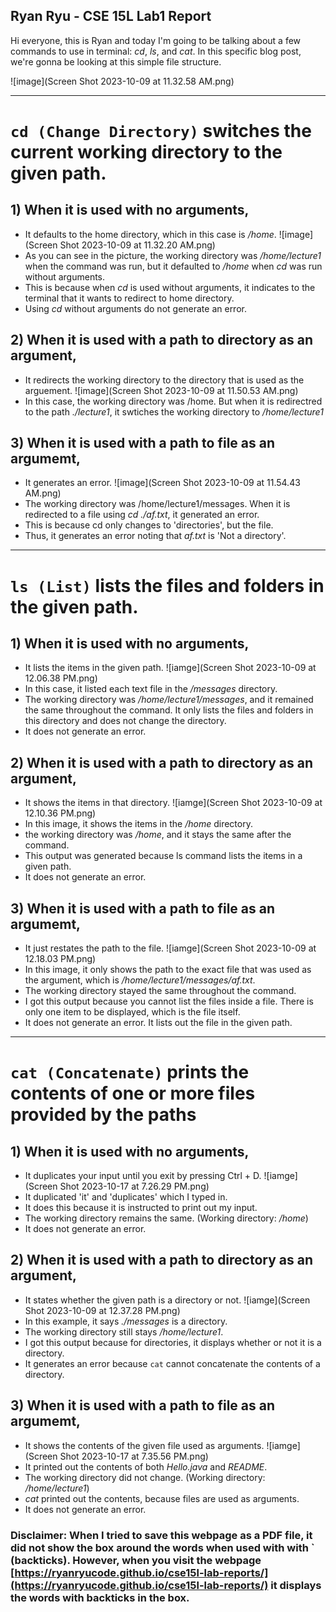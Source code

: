 Ryan Ryu - CSE 15L Lab1 Report
---
Hi everyone, this is Ryan and today I'm going to be talking about a few commands to use in terminal: *cd*, *ls*, and *cat*.
In this specific blog post, we're gonna be looking at this simple file structure.

![image](Screen Shot 2023-10-09 at 11.32.58 AM.png)

---
# `cd (Change Directory)` switches the current working directory to the given path.
## 1) When it is used with no arguments,
   - It defaults to the home directory, which in this case is */home*.
     ![image](Screen Shot 2023-10-09 at 11.32.20 AM.png)
   - As you can see in the picture, the working directory was */home/lecture1* when the command was run, but it defaulted to */home* when *cd* was run without arguments.
   - This is because when *cd* is used without arguments, it indicates to the terminal that it wants to redirect to home directory.
   - Using *cd* without arguments do not generate an error. 
  
## 2) When it is used with a path to directory as an argument,
   - It redirects the working directory to the directory that is used as the arguement.
     ![image](Screen Shot 2023-10-09 at 11.50.53 AM.png)
   - In this case, the working directory was /home. But when it is redirectred to the path *./lecture1*, it swtiches the working directory to */home/lecture1*
  
## 3) When it is used with a path to file as an argumemt,
   - It generates an error.
     ![image](Screen Shot 2023-10-09 at 11.54.43 AM.png)
   - The working directory was /home/lecture1/messages. When it is redirected to a file using *cd ./af.txt*, it generated an error.
   - This is because cd only changes to 'directories', but the file.
   - Thus, it generates an error noting that *af.txt* is 'Not a directory'.

---
# `ls (List)` lists the files and folders in the given path.
## 1) When it is used with no arguments,
   - It lists the items in the given path.
     ![iamge](Screen Shot 2023-10-09 at 12.06.38 PM.png)
   - In this case, it listed each text file in the */messages* directory.
   - The working directory was */home/lecture1/messages*, and it remained the same throughout the command. It only lists the files and folders in this directory and does not change the directory.
   - It does not generate an error.
   
## 2) When it is used with a path to directory as an argument,
   - It shows the items in that directory.
     ![iamge](Screen Shot 2023-10-09 at 12.10.36 PM.png)
   - In this image, it shows the items in the */home* directory.
   - the working directory was */home*, and it stays the same after the command.
   - This output was generated because ls command lists the items in a given path.
   - It does not generate an error.
   
## 3) When it is used with a path to file as an argumemt,
   - It just restates the path to the file.
     ![iamge](Screen Shot 2023-10-09 at 12.18.03 PM.png)
   - In this image, it only shows the path to the exact file that was used as the argument, which is */home/lecture1/messages/af.txt*.
   - The working directory stayed the same throughout the command.
   - I got this output because you cannot list the files inside a file. There is only one item to be displayed, which is the file itself.
   - It does not generate an error. It lists out the file in the given path.

---  
# `cat (Concatenate)` prints the contents of one or more files provided by the paths
## 1) When it is used with no arguments,
   - It duplicates your input until you exit by pressing Ctrl + D.
     ![iamge](Screen Shot 2023-10-17 at 7.26.29 PM.png)
   - It duplicated 'it' and 'duplicates' which I typed in.
   - It does this because it is instructed to print out my input.
   - The working directory remains the same. (Working directory: */home*)
   - It does not generate an error.

## 2) When it is used with a path to directory as an argument,
   - It states whether the given path is a directory or not. 
     ![iamge](Screen Shot 2023-10-09 at 12.37.28 PM.png)
   - In this example, it says *./messages* is a directory.
   - The working directory still stays */home/lecture1*.
   - I got this output because for directories, it displays whether or not it is a directory.
   - It generates an error because `cat` cannot concatenate the contents of a directory.
   
## 3) When it is used with a path to file as an argumemt,
   - It shows the contents of the given file used as arguments.
     ![iamge](Screen Shot 2023-10-17 at 7.35.56 PM.png)
   - It printed out the contents of both *Hello.java* and *README*.
   - The working directory did not change. (Working directory: */home/lecture1*)
   - *cat* printed out the contents, because files are used as arguments.
   - It does not generate an error.

### Disclaimer: When I tried to save this webpage as a PDF file, it did not show the box around the words when used with with ` (backticks). However, when you visit the webpage [https://ryanryucode.github.io/cse15l-lab-reports/](https://ryanryucode.github.io/cse15l-lab-reports/) it displays the words with backticks in the box.
   
